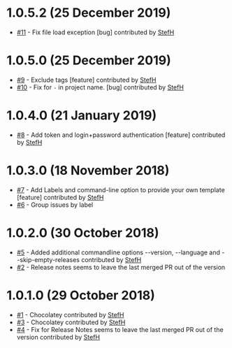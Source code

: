 # 1.0.5.2 (25 December 2019)
- [#11](https://github.com/StefH/GitHubReleaseNotes/pull/11) - Fix file load exception [bug] contributed by [StefH](https://github.com/StefH)

# 1.0.5.0 (25 December 2019)
- [#9](https://github.com/StefH/GitHubReleaseNotes/pull/9) - Exclude tags [feature] contributed by [StefH](https://github.com/StefH)
- [#10](https://github.com/StefH/GitHubReleaseNotes/pull/10) - Fix for `-` in project name. [bug] contributed by [StefH](https://github.com/StefH)

# 1.0.4.0 (21 January 2019)
- [#8](https://github.com/StefH/GitHubReleaseNotes/pull/8) - Add token and login+password authentication [feature] contributed by [StefH](https://github.com/StefH)

# 1.0.3.0 (18 November 2018)
- [#7](https://github.com/StefH/GitHubReleaseNotes/pull/7) - Add Labels and command-line option to provide your own template [feature] contributed by [StefH](https://github.com/StefH)
- [#6](https://github.com/StefH/GitHubReleaseNotes/issues/6) - Group issues by label

# 1.0.2.0 (30 October 2018)
- [#5](https://github.com/StefH/GitHubReleaseNotes/pull/5) - Added additional commandline options --version, --language and --skip-empty-releases contributed by [StefH](https://github.com/StefH)
- [#2](https://github.com/StefH/GitHubReleaseNotes/issues/2) - Release notes seems to leave the last merged PR out of the version

# 1.0.1.0 (29 October 2018)
- [#1](https://github.com/StefH/GitHubReleaseNotes/pull/1) - Chocolatey contributed by [StefH](https://github.com/StefH)
- [#3](https://github.com/StefH/GitHubReleaseNotes/pull/3) - Chocolatey contributed by [StefH](https://github.com/StefH)
- [#4](https://github.com/StefH/GitHubReleaseNotes/pull/4) - Fix for Release Notes seems to leave the last merged PR out of the version contributed by [StefH](https://github.com/StefH)

